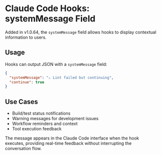 # Claude Code Hooks: systemMessage Field

Added in v1.0.64, the `systemMessage` field allows hooks to display contextual information to users.

## Usage

Hooks can output JSON with a `systemMessage` field:

```json
{
  "systemMessage": "⚠️ Lint failed but continuing",
  "continue": true
}
```

## Use Cases

- Build/test status notifications
- Warning messages for development issues
- Workflow reminders and context
- Tool execution feedback

The message appears in the Claude Code interface when the hook executes, providing real-time feedback without interrupting the conversation flow.